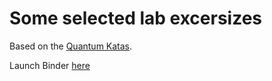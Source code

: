 # Some selected lab excersizes

Based on the [Quantum Katas](https://github.com/microsoft/QuantumKatas).

Launch Binder [here](https://mybinder.org/v2/gh/vivanwin/q-lab1/main?filepath=lab1%2FLab1.ipynb)